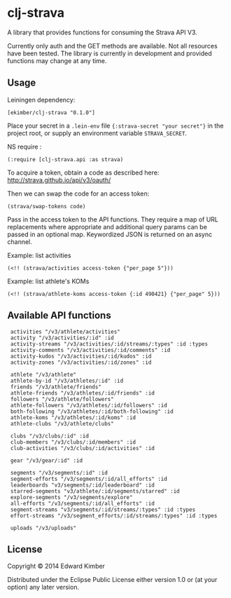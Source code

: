 # clj-strava

A library that provides functions for consuming the Strava API V3.

Currently only auth and the GET methods are available.  Not all resources have been tested.
The library is currently in development and provided functions may change at any time.

## Usage

Leiningen dependency:

    [ekimber/clj-strava "0.1.0"]

Place your secret in a `.lein-env` file `{:strava-secret "your secret"}` in the project root,
or supply an environment variable `STRAVA_SECRET`.

NS require :

    (:require [clj-strava.api :as strava)

To acquire a token, obtain a code as described here: http://strava.github.io/api/v3/oauth/

Then we can swap the code for an access token:

    (strava/swap-tokens code)

Pass in the access token to the API functions.  They require a map of URL replacements where appropriate
and additional query params can be passed in an optional map.  Keywordized JSON is returned on an async channel.

Example: list activities

    (<!! (strava/activities access-token {"per_page 5"}))

Example: list athlete's KOMs

    (<!! (strava/athlete-koms access-token {:id 490421} {"per_page" 5}))

## Available API functions

     activities "/v3/athlete/activities"
     activity "/v3/activities/:id" :id
     activity-streams "/v3/activities/:id/streams/:types" :id :types
     activity-comments "/v3/activities/:id/comments" :id
     activity-kudos "/v3/activities/:id/kudos" :id
     activity-zones "/v3/activities/:id/zones" :id

     athlete "/v3/athlete"
     athlete-by-id "/v3/athletes/:id" :id
     friends "/v3/athlete/friends"
     athlete-friends "/v3/athletes/:id/friends" :id
     followers "/v3/athlete/followers"
     athlete-followers "/v3/athletes/:id/followers" :id
     both-following "/v3/athletes/:id/both-following" :id
     athlete-koms "/v3/athletes/:id/koms" :id
     athlete-clubs "/v3/athlete/clubs"

     clubs "/v3/clubs/:id" :id
     club-members "/v3/clubs/:id/members" :id
     club-activities "/v3/clubs/:id/activities" :id

     gear "/v3/gear/:id" :id

     segments "/v3/segments/:id" :id
     segment-efforts "/v3/segments/:id/all_efforts" :id
     leaderboards "v3/segments/:id/leaderboard" :id
     starred-segments "v3/athlete/:id/segments/starred" :id
     explore-segments "/v3/segments/explore"
     all-efforts "/v3/segments/:id/all_efforts" :id
     segment-streams "v3/segments/:id/streams/:types" :id :types
     effort-streams "/v3/segment_efforts/:id/streams/:types" :id :types

     uploads "/v3/uploads"


## License

Copyright © 2014 Edward Kimber

Distributed under the Eclipse Public License either version 1.0 or (at
your option) any later version.
